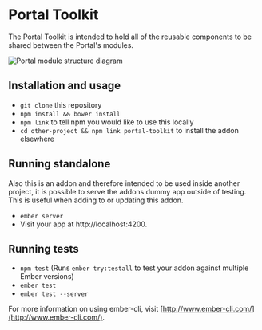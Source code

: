 # Portal Toolkit

The Portal Toolkit is intended to hold all of the reusable components to be shared between the Portal's modules.

![Portal module structure diagram](http://i.imgur.com/AKDjysP.png)

## Installation and usage

* `git clone` this repository
* `npm install && bower install`
* `npm link` to tell npm you would like to use this locally
* `cd other-project && npm link portal-toolkit` to install the addon elsewhere

## Running standalone

Also this is an addon and therefore intended to be used inside another project, it is possible to serve the addons dummy app outside of testing. This is useful when adding to or updating this addon.

* `ember server`
* Visit your app at http://localhost:4200.

## Running tests

* `npm test` (Runs `ember try:testall` to test your addon against multiple Ember versions)
* `ember test`
* `ember test --server`

For more information on using ember-cli, visit [http://www.ember-cli.com/](http://www.ember-cli.com/).
